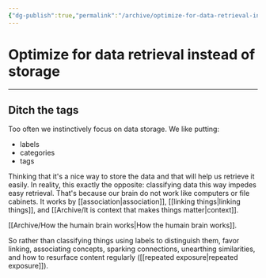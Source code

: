 ```yaml
---
{"dg-publish":true,"permalink":"/archive/optimize-for-data-retrieval-instead-of-storage/","created":"2023-05-10T15:27:19.998+02:00","updated":"2023-10-03T22:08:16.717+02:00"}
---
```


# Optimize for data retrieval instead of storage

---
## Ditch the tags
Too often we instinctively focus on data storage. We like putting:
- labels
- categories
- tags 

Thinking that it's a nice way to store the data and that will help us retrieve it easily. In reality, this exactly the opposite: classifying data this way impedes easy retrieval. That's because our brain do not work like computers or file cabinets. It works by [[association\|association]], [[linking things\|linking things]], and [[Archive/It is context that makes things matter\|context]]. 

[[Archive/How the humain brain works\|How the humain brain works]].

So rather than classifying things using labels to distinguish them, favor linking, associating concepts, sparking connections, unearthing similarities, and how to resurface content regularly ([[repeated exposure\|repeated exposure]]).